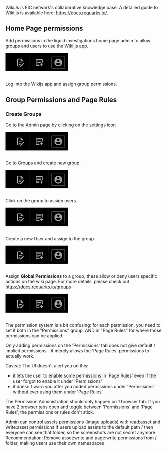 WikiJs is EIC network's collaborative knowledge base.  A detailed guide to Wiki.js is available here: https://docs.requarks.io/.


## Home Page permissions
Add permissions in the liquid investigations home page admin to allow groups and users to use the Wiki.js app.

<img src="https://github.com/liquidinvestigations/docs-img/blob/main/11wikijs.png" width=200 align=center>
<BR CLEAR=”right” />
<BR CLEAR=”right” />

Log into the Wikijs app and assign group permissions. 

## Group Permissions and Page Rules

### Create Groups
Go to the Admin page by clicking on the settings icon

<img src="https://github.com/liquidinvestigations/docs-img/blob/main/11wikijs.png" width=200 align=center>

<BR CLEAR=”right” />
<BR CLEAR=”right” />

Go to Groups and create new group. 

<img src="https://github.com/liquidinvestigations/docs-img/blob/main/11wikijs.png" width=200 align=center>

<BR CLEAR=”right” />
<BR CLEAR=”right” />

Click on the group to assign users.

<img src="https://github.com/liquidinvestigations/docs-img/blob/main/11wikijs.png" width=200 align=center>

<BR CLEAR=”right” />
<BR CLEAR=”right” />

Create a new User and assign to the group.

<img src="https://github.com/liquidinvestigations/docs-img/blob/main/11wikijs.png" width=200 align=center>

<BR CLEAR=”right” />
<BR CLEAR=”right” />

Assign **Global Permissions** to a group; these allow or deny users specific actions on the wiki page. For more details, please check out https://docs.requarks.io/groups

<img src="https://github.com/liquidinvestigations/docs-img/blob/main/11wikijs.png" width=200 align=center>

<BR CLEAR=”right” />
<BR CLEAR=”right” />

The permission system is a bit confusing: for each permission, you need to set it both in the "Permissions" group, AND in "Page Rules" for where those permissions can be applied.

Only adding permissions on the 'Permissions' tab does not give default / implicit permissions - it merely allows the 'Page Rules' permissions to actually work.

Caveat: The UI doesn't alert you on this:

* it lets the user to enable some permissions in 'Page Rules' even if the user forgot to enable it under 'Permissions'
* it doesn't warn you after you added permissions under 'Permissions' without ever using them under 'Page Rules'

The Permission Administration should only happen on 1 browser tab. If you have 2 browser tabs open and toggle between 'Permissions' and 'Page Rules', the permissions or rules don't stick.

Admin can control assets permissions (image uploads) with read:asset and write:asset permissions
If users upload assets to the default path / then everyone can see that folder, so the screenshots are not secret anymore
Recommendation: Remove asset:write and page:write permissions from / folder, making users use their own namespaces
